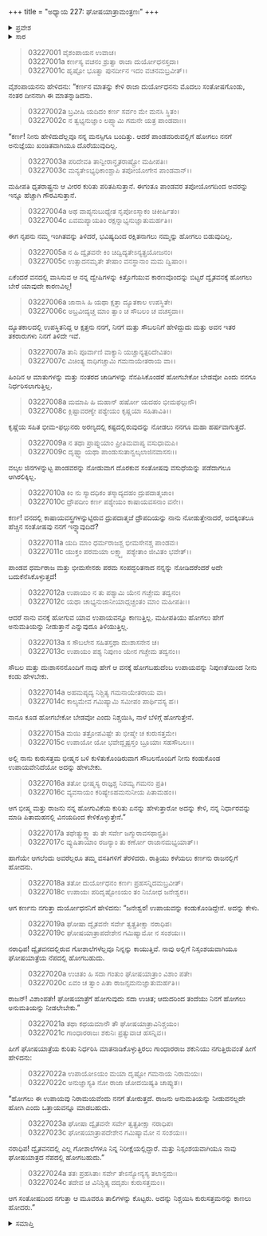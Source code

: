 +++
title = "ಅಧ್ಯಾಯ 227: ಘೋಷಯಾತ್ರಾಮಂತ್ರಣಃ"
+++

<details><summary>ಪ್ರವೇಶ</summary>


।।   ಓಂ ಓಂ ನಮೋ ನಾರಾಯಣಾಯ।।   ಶ್ರೀ ವೇದವ್ಯಾಸಾಯ ನಮಃ ।।

ಶ್ರೀ ಕೃಷ್ಣದ್ವೈಪಾಯನ ವೇದವ್ಯಾಸ ವಿರಚಿತ  

**ಶ್ರೀ ಮಹಾಭಾರತ**

**ಆರಣ್ಯಕ ಪರ್ವ**

**ಘೋಷಯಾತ್ರಾ ಪರ್ವ**

**ಅಧ್ಯಾಯ 227**

</details>


<details><summary>ಸಾರ</summary>

ಪಾಂಡವರಿರುವಲ್ಲಿಗೆ ಹೋಗಲು ತನಗೆ ಅನುಜ್ಞೆಯು ಖಂಡಿತವಾಗಿಯೂ ದೊರೆಯುವುದಿಲ್ಲವೆಂದು ದುರ್ಯೋಧನನು ಹೇಳಲು (1-16), ಕರ್ಣನು ಘೋಷಯಾತ್ರೆಯ ನೆಪದಲ್ಲಿ ಹೋಗಬಹುದೆಂದು ಸೂಚಿಸುವುದು (17-24).

</details>


> 03227001 ವೈಶಂಪಾಯನ ಉವಾಚ।  
03227001a ಕರ್ಣಸ್ಯ ವಚನಂ ಶ್ರುತ್ವಾ ರಾಜಾ ದುರ್ಯೋಧನಸ್ತದಾ।   
03227001c ಹೃಷ್ಟೋ ಭೂತ್ವಾ ಪುನರ್ದೀನ ಇದಂ ವಚನಮಬ್ರವೀತ್।।

ವೈಶಂಪಾಯನನು ಹೇಳಿದನು: “ಕರ್ಣನ ಮಾತನ್ನು ಕೇಳಿ ರಾಜಾ ದುರ್ಯೋಧನನು ಮೊದಲು ಸಂತೋಷಗೊಂಡು, ನಂತರ ದೀನನಾಗಿ ಈ ಮಾತನ್ನಾಡಿದನು.

> 03227002a ಬ್ರವೀಷಿ ಯದಿದಂ ಕರ್ಣ ಸರ್ವಂ ಮೇ ಮನಸಿ ಸ್ಥಿತಂ।  
03227002c ನ ತ್ವಭ್ಯನುಜ್ಞಾಂ ಲಪ್ಸ್ಯಾಮಿ ಗಮನೇ ಯತ್ರ ಪಾಂಡವಾಃ।।

“ಕರ್ಣ! ನೀನು ಹೇಳಿದುದೆಲ್ಲವೂ ನನ್ನ ಮನಸ್ಸಿಗೂ ಬಂದಿತ್ತು. ಆದರೆ ಪಾಂಡವರಿರುವಲ್ಲಿಗೆ ಹೋಗಲು ನನಗೆ ಅನುಜ್ಞೆಯು ಖಂಡಿತವಾಗಿಯೂ ದೊರೆಯುವುದಿಲ್ಲ.

> 03227003a ಪರಿದೇವತಿ ತಾನ್ವೀರಾನ್ಧೃತರಾಷ್ಟ್ರೋ ಮಹೀಪತಿಃ।  
03227003c ಮನ್ಯತೇಽಭ್ಯಧಿಕಾಂಶ್ಚಾಪಿ ತಪೋಯೋಗೇನ ಪಾಂಡವಾನ್।।

ಮಹೀಪತಿ ಧೃತರಾಷ್ಟ್ರನು ಆ ವೀರರ ಕುರಿತು ಪರಿತಪಿಸುತ್ತಾನೆ. ಈಗಂತೂ ಪಾಂಡವರ ತಪೋಯೋಗದಿಂದ ಅವರನ್ನು ಇನ್ನೂ ಹೆಚ್ಚಾಗಿ ಗೌರವಿಸುತ್ತಾನೆ.

> 03227004a ಅಥ ವಾಪ್ಯನುಬುಧ್ಯೇತ ನೃಪೋಽಸ್ಮಾಕಂ ಚಿಕೀರ್ಷಿತಂ।   
03227004c ಏವಮಪ್ಯಾಯತಿಂ ರಕ್ಷನ್ನಾಭ್ಯನುಜ್ಞಾತುಮರ್ಹತಿ।।

ಈಗ ನೃಪನು ನಮ್ಮ ಇಂಗಿತವನ್ನು ತಿಳಿದರೆ, ಭವಿಷ್ಯದಿಂದ ರಕ್ಷಿತನಾಗಲು ನಮ್ಮನ್ನು ಹೋಗಲು ಬಿಡುವುದಿಲ್ಲ.

> 03227005a ನ ಹಿ ದ್ವೈತವನೇ ಕಿಂ ಚಿದ್ವಿದ್ಯತೇಽನ್ಯತ್ಪ್ರಯೋಜನಂ।  
03227005c ಉತ್ಸಾದನಮೃತೇ ತೇಷಾಂ ವನಸ್ಥಾನಾಂ ಮಮ ದ್ವಿಷಾಂ।।

ಏಕೆಂದರೆ ವನದಲ್ಲಿ ವಾಸಿಸುವ ಆ ನನ್ನ ದ್ವೇಷಿಗಳನ್ನು ಕಿತ್ತೊಗೆಯುವ ಕಾರಣವೊಂದನ್ನು ಬಿಟ್ಟರೆ ದ್ವೈತವನಕ್ಕೆ ಹೋಗಲು ಬೇರೆ ಯಾವುದೇ ಕಾರಣವಿಲ್ಲ!

> 03227006a ಜಾನಾಸಿ ಹಿ ಯಥಾ ಕ್ಷತ್ತಾ ದ್ಯೂತಕಾಲ ಉಪಸ್ಥಿತೇ।  
03227006c ಅಬ್ರವೀದ್ಯಚ್ಚ ಮಾಂ ತ್ವಾಂ ಚ ಸೌಬಲಂ ಚ ವಚಸ್ತದಾ।।

ದ್ಯೂತಕಾಲದಲ್ಲಿ ಉಪಸ್ಥಿತನಿದ್ದ ಆ ಕ್ಷತ್ತನು ನನಗೆ, ನಿನಗೆ ಮತ್ತು ಸೌಬಲನಿಗೆ ಹೇಳಿದ್ದುದು ಮತ್ತು ಅವನ ಇತರ ತಕರಾರುಗಳು ನಿನಗೆ ತಿಳಿದೇ ಇವೆ.

> 03227007a ತಾನಿ ಪೂರ್ವಾಣಿ ವಾಕ್ಯಾನಿ ಯಚ್ಚಾನ್ಯತ್ಪರಿದೇವಿತಂ।  
03227007c ವಿಚಿಂತ್ಯ ನಾಧಿಗಚ್ಚಾಮಿ ಗಮನಾಯೇತರಾಯ ವಾ।।

ಹಿಂದಿನ ಆ ಮಾತುಗಳನ್ನು ಮತ್ತು ನಂತರದ ಚಾಡಿಗಳನ್ನು ನೆನಪಿಸಿಕೊಂಡರೆ ಹೋಗಬೇಕೋ ಬೇಡವೋ ಎಂದು ನನಗೂ ನಿರ್ಧರಿಸಲಾಗುತ್ತಿಲ್ಲ.

> 03227008a ಮಮಾಪಿ ಹಿ ಮಹಾನ್ ಹರ್ಷೋ ಯದಹಂ ಭೀಮಫಲ್ಗುನೌ।  
03227008c ಕ್ಲಿಷ್ಟಾವರಣ್ಯೇ ಪಶ್ಯೇಯಂ ಕೃಷ್ಣಯಾ ಸಹಿತಾವಿತಿ।।

ಕೃಷ್ಣೆಯ ಸಹಿತ ಭೀಮ-ಫಲ್ಗುನರು ಅರಣ್ಯದಲ್ಲಿ ಕಷ್ಟದಲ್ಲಿರುವುದನ್ನು ನೋಡಲು ನನಗೂ ಮಹಾ ಹರ್ಷವಾಗುತ್ತದೆ.

> 03227009a ನ ತಥಾ ಪ್ರಾಪ್ನುಯಾಂ ಪ್ರೀತಿಮವಾಪ್ಯ ವಸುಧಾಮಪಿ।  
03227009c ದೃಷ್ಟ್ವಾ ಯಥಾ ಪಾಂಡುಸುತಾನ್ವಲ್ಕಲಾಜಿನವಾಸಸಃ।।

ವಲ್ಕಲ ಜಿನಗಳನ್ನುಟ್ಟ ಪಾಂಡವರನ್ನು ನೋಡುವಾಗ ದೊರಕುವ ಸಂತೋಷವು ವಸುಧೆಯನ್ನು ಪಡೆದಾಗಲೂ ಆಗಿರಲಿಕ್ಕಿಲ್ಲ.

> 03227010a ಕಿಂ ನು ಸ್ಯಾದಧಿಕಂ ತಸ್ಮಾದ್ಯದಹಂ ದ್ರುಪದಾತ್ಮಜಾಂ।  
03227010c ದ್ರೌಪದೀಂ ಕರ್ಣ ಪಶ್ಯೇಯಂ ಕಾಷಾಯವಸನಾಂ ವನೇ।।

ಕರ್ಣ! ವನದಲ್ಲಿ ಕಾಷಾಯವಸ್ತ್ರಗಳನ್ನುಟ್ಟಿರುವ ದ್ರುಪದಾತ್ಮಜೆ ದ್ರೌಪದಿಯನ್ನು ನಾನು ನೋಡುತ್ತೇನಾದರೆ, ಅದಕ್ಕಿಂತಲೂ ಹೆಚ್ಚಿನ ಸಂತೋಷವು ನನಗೆ ಇನ್ನ್ಯಾವುದಿದೆ?

> 03227011a ಯದಿ ಮಾಂ ಧರ್ಮರಾಜಶ್ಚ ಭೀಮಸೇನಶ್ಚ ಪಾಂಡವಃ।  
03227011c ಯುಕ್ತಂ ಪರಮಯಾ ಲಕ್ಷ್ಮ್ಯಾ ಪಶ್ಯೇತಾಂ ಜೀವಿತಂ ಭವೇತ್।।

ಪಾಂಡವ ಧರ್ಮರಾಜ ಮತ್ತು ಭೀಮಸೇನರು ಪರಮ ಸಂಪದ್ಭರಿತನಾದ ನನ್ನನ್ನು ನೋಡಿದರೆಂದರೆ ಅದೇ ಬದುಕೆನೆಸಿಕೊಳ್ಳುತ್ತದೆ!

> 03227012a ಉಪಾಯಂ ನ ತು ಪಶ್ಯಾಮಿ ಯೇನ ಗಚ್ಚೇಮ ತದ್ವನಂ।  
03227012c ಯಥಾ ಚಾಭ್ಯನುಜಾನೀಯಾದ್ಗಚ್ಚಂತಂ ಮಾಂ ಮಹೀಪತಿಃ।।

ಆದರೆ ನಾನು ವನಕ್ಕೆ ಹೋಗುವ ಯಾವ ಉಪಾಯವನ್ನೂ ಕಾಣುತ್ತಿಲ್ಲ. ಮಹೀಪತಿಯು ಹೋಗಲು ಹೇಗೆ ಅನುಮತಿಯನ್ನು ನೀಡುತ್ತಾನೆ ಎನ್ನುವುದೂ ತಿಳಿಯುತ್ತಿಲ್ಲ.

> 03227013a ಸ ಸೌಬಲೇನ ಸಹಿತಸ್ತಥಾ ದುಃಶಾಸನೇನ ಚ।  
03227013c ಉಪಾಯಂ ಪಶ್ಯ ನಿಪುಣಂ ಯೇನ ಗಚ್ಚೇಮ ತದ್ವನಂ।।

ಸೌಬಲ ಮತ್ತು ದುಃಶಾಸನನೊಂದಿಗೆ ನಾವು ಹೇಗೆ ಆ ವನಕ್ಕೆ ಹೋಗಬಹುದೆಂಬ ಉಪಾಯವನ್ನು ನಿಪುಣತೆಯಿಂದ ನೀನು ಕಂಡು ಹೇಳಬೇಕು.

> 03227014a ಅಹಮಪ್ಯದ್ಯ ನಿಶ್ಚಿತ್ಯ ಗಮನಾಯೇತರಾಯ ವಾ।  
03227014c ಕಾಲ್ಯಮೇವ ಗಮಿಷ್ಯಾಮಿ ಸಮೀಪಂ ಪಾರ್ಥಿವಸ್ಯ ಹ।।

ನಾನೂ ಕೂಡ ಹೋಗಬೇಕೋ ಬೇಡವೋ ಎಂದು ನಿಶ್ಚಯಿಸಿ, ನಾಳೆ ಬೆಳಿಗ್ಗೆ ಹೋಗುತ್ತೇನೆ.

> 03227015a ಮಯಿ ತತ್ರೋಪವಿಷ್ಟೇ ತು ಭೀಷ್ಮೇ ಚ ಕುರುಸತ್ತಮೇ।  
03227015c ಉಪಾಯೋ ಯೋ ಭವೇದ್ದೃಷ್ಟಸ್ತಂ ಬ್ರೂಯಾಃ ಸಹಸೌಬಲಃ।।

ಅಲ್ಲಿ ನಾನು ಕುರುಸತ್ತಮ ಭೀಷ್ಮನ ಬಳಿ ಕುಳಿತುಕೊಂಡಿರುವಾಗ ಸೌಬಲನೊಂದಿಗೆ ನೀನು ಕಂಡುಕೊಂಡ ಉಪಾಯವೇನಿದೆಯೋ ಅದನ್ನು ಹೇಳಬೇಕು.

> 03227016a ತತೋ ಭೀಷ್ಮಸ್ಯ ರಾಜ್ಞಶ್ಚ ನಿಶಮ್ಯ ಗಮನಂ ಪ್ರತಿ।  
03227016c ವ್ಯವಸಾಯಂ ಕರಿಷ್ಯೇಽಹಮನುನೀಯ ಪಿತಾಮಹಂ।।

ಆಗ ಭೀಷ್ಮ ಮತ್ತು ರಾಜನು ನನ್ನ ಹೋಗುವಿಕೆಯ ಕುರಿತು ಏನನ್ನು ಹೇಳುತ್ತಾರೋ ಅದನ್ನು ಕೇಳಿ, ನನ್ನ ನಿರ್ಧಾರವನ್ನು ಮಾಡಿ ಪಿತಾಮಹನಲ್ಲಿ ವಿನಯದಿಂದ ಕೇಳಿಕೊಳ್ಳುತ್ತೇನೆ.”

> 03227017a ತಥೇತ್ಯುಕ್ತ್ವಾ ತು ತೇ ಸರ್ವೇ ಜಗ್ಮುರಾವಸಥಾನ್ಪ್ರತಿ।  
03227017c ವ್ಯುಷಿತಾಯಾಂ ರಜನ್ಯಾಂ ತು ಕರ್ಣೋ ರಾಜಾನಮಭ್ಯಯಾತ್।।

ಹಾಗೆಯೇ ಆಗಲೆಂದು ಅವರೆಲ್ಲರೂ ತಮ್ಮ ವಸತಿಗಳಿಗೆ ತೆರಳಿದರು. ರಾತ್ರಿಯು ಕಳೆಯಲು ಕರ್ಣನು ರಾಜನಲ್ಲಿಗೆ ಹೋದನು.

> 03227018a ತತೋ ದುರ್ಯೋಧನಂ ಕರ್ಣಃ ಪ್ರಹಸನ್ನಿದಮಬ್ರವೀತ್।  
03227018c ಉಪಾಯಃ ಪರಿದೃಷ್ಟೋಽಯಂ ತಂ ನಿಬೋಧ ಜನೇಶ್ವರ।।

ಆಗ ಕರ್ಣನು ನಗುತ್ತಾ ದುರ್ಯೋಧನನಿಗೆ ಹೇಳಿದನು: “ಜನೇಶ್ವರ! ಉಪಾಯವನ್ನು ಕಂಡುಕೊಂಡಿದ್ದೇನೆ. ಅದನ್ನು ಕೇಳು.

> 03227019a ಘೋಷಾ ದ್ವೈತವನೇ ಸರ್ವೇ ತ್ವತ್ಪ್ರತೀಕ್ಷಾ ನರಾಧಿಪ।  
03227019c ಘೋಷಯಾತ್ರಾಪದೇಶೇನ ಗಮಿಷ್ಯಾಮೋ ನ ಸಂಶಯಃ।।

ನರಾಧಿಪ! ದ್ವೈತವನದಲ್ಲಿರುವ ಗೋಶಾಲೆಗಳೆಲ್ಲವೂ ನಿನ್ನನ್ನು ಕಾಯುತ್ತಿವೆ. ನಾವು ಅಲ್ಲಿಗೆ ನಿಸ್ಸಂಶಯವಾಗಿಯೂ ಘೋಷಯಾತ್ರೆಯ ನೆಪದಲ್ಲಿ ಹೋಗಬಹುದು.

> 03227020a ಉಚಿತಂ ಹಿ ಸದಾ ಗಂತುಂ ಘೋಷಯಾತ್ರಾಂ ವಿಶಾಂ ಪತೇ।  
03227020c ಏವಂ ಚ ತ್ವಾಂ ಪಿತಾ ರಾಜನ್ಸಮನುಜ್ಞಾತುಮರ್ಹತಿ।।

ರಾಜನ್! ವಿಶಾಂಪತೇ! ಘೋಷಯಾತ್ರೆಗೆ ಹೋಗುವುದು ಸದಾ ಉಚಿತ; ಆದುದರಿಂದ ತಂದೆಯು ನಿನಗೆ ಹೋಗಲು ಅನುಮತಿಯನ್ನು ನೀಡಲೇಬೇಕು.”

> 03227021a ತಥಾ ಕಥಯಮಾನೌ ತೌ ಘೋಷಯಾತ್ರಾವಿನಿಶ್ಚಯಂ।  
03227021c ಗಾಂಧಾರರಾಜಃ ಶಕುನಿಃ ಪ್ರತ್ಯುವಾಚ ಹಸನ್ನಿವ।।

ಹೀಗೆ ಘೋಷಯಾತ್ರೆಯ ಕುರಿತು ನಿರ್ಧರಿಸಿ ಮಾತನಾಡಿಕೊಳ್ಳುತ್ತಿರಲು ಗಾಂಧಾರರಾಜ ಶಕುನಿಯು ನಗುತ್ತಿರುವಂತೆ ಹೀಗೆ ಹೇಳಿದನು:

> 03227022a ಉಪಾಯೋಽಯಂ ಮಯಾ ದೃಷ್ಟೋ ಗಮನಾಯ ನಿರಾಮಯಃ।   
03227022c ಅನುಜ್ಞಾಸ್ಯತಿ ನೋ ರಾಜಾ ಚೋದಯಿಷ್ಯತಿ ಚಾಪ್ಯುತ।।

“ಹೋಗಲು ಈ ಉಪಾಯವು ನಿರಾಮಯವೆಂದು ನನಗೆ ತೋರುತ್ತದೆ. ರಾಜನು ಅನುಮತಿಯನ್ನು ನೀಡುವನಲ್ಲದೇ ಹೋಗಿ ಎಂದು ಒತ್ತಾಯವನ್ನೂ ಮಾಡಬಹುದು.

> 03227023a ಘೋಷಾ ದ್ವೈತವನೇ ಸರ್ವೇ ತ್ವತ್ಪ್ರತೀಕ್ಷಾ ನರಾಧಿಪ।  
03227023c ಘೋಷಯಾತ್ರಾಪದೇಶೇನ ಗಮಿಷ್ಯಾಮೋ ನ ಸಂಶಯಃ।।

ನರಾಧಿಪ! ದ್ವೈತವನದಲ್ಲಿ ಎಲ್ಲ ಗೋಶಾಲೆಗಳೂ ನಿನ್ನ ನಿರೀಕ್ಷೆಯಲ್ಲಿದ್ದಾರೆ. ಮತ್ತು ನಿಸ್ಸಂಶಯವಾಗಿಯೂ ನಾವು ಘೋಷಯಾತ್ರದ ನೆಪದಲ್ಲಿ ಹೋಗಬಹುದು.”

> 03227024a ತತಃ ಪ್ರಹಸಿತಾಃ ಸರ್ವೇ ತೇಽನ್ಯೋನ್ಯಸ್ಯ ತಲಾನ್ದದುಃ।  
03227024c ತದೇವ ಚ ವಿನಿಶ್ಚಿತ್ಯ ದದೃಶುಃ ಕುರುಸತ್ತಮಂ।।

ಆಗ ಸಂತೋಷದಿಂದ ನಗುತ್ತಾ ಆ ಮೂವರೂ ತಾಲಿಗಳನ್ನು ಕೊಟ್ಟರು. ಅದನ್ನು ನಿಶ್ಚಯಿಸಿ ಕುರುಸತ್ತಮನನ್ನು ಕಾಣಲು ಹೋದರು.”


<details><summary>ಸಮಾಪ್ತಿ</summary>


ಇತಿ ಶ್ರೀ ಮಹಾಭಾರತೇ ಆರಣ್ಯಕ ಪರ್ವಣಿ ಘೋಷಯಾತ್ರಾ ಪರ್ವಣಿ ಘೋಷಯಾತ್ರಾಮಂತ್ರಣೇ ಸಪ್ತವಿಂಶತ್ಯಾಧಿಕದ್ವಿಶತತಮೋಽಧ್ಯಾಯಃ।  
ಇದು ಮಹಾಭಾರತದ ಆರಣ್ಯಕ ಪರ್ವದಲ್ಲಿ ಘೋಷಯಾತ್ರಾ ಪರ್ವದಲ್ಲಿ ಘೋಷಯಾತ್ರಾಮಂತ್ರಣದಲ್ಲಿ ಇನ್ನೂರಾಇಪ್ಪತ್ತೇಳನೆಯ ಅಧ್ಯಾಯವು.

</details>

